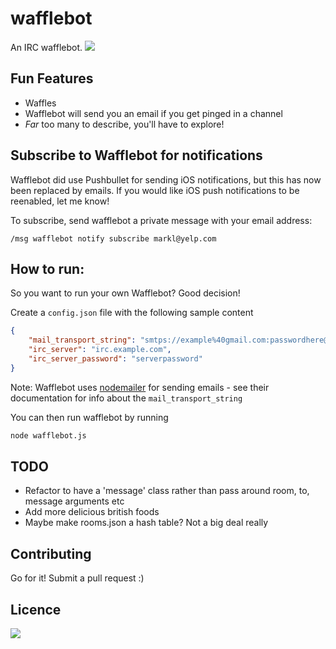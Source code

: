 # wafflebot
An IRC wafflebot.
![](http://i.imgur.com/YMLz9gi.png)

## Fun Features
- Waffles
- Wafflebot will send you an email if you get pinged in a channel
- *Far* too many to describe, you'll have to explore!

## Subscribe to Wafflebot for notifications
Wafflebot did use Pushbullet for sending iOS notifications, but this has now been replaced by emails. If you would like iOS push notifications to be reenabled, let me know!

To subscribe, send wafflebot a private message with your email address:
```IRC
/msg wafflebot notify subscribe markl@yelp.com
```

## How to run:
So you want to run your own Wafflebot? Good decision!

Create a `config.json` file with the following sample content
```JSON
{
	"mail_transport_string": "smtps://example%40gmail.com:passwordhere@smtp.gmail.com",
	"irc_server": "irc.example.com",
	"irc_server_password": "serverpassword"
}
```

Note: Wafflebot uses [nodemailer](https://github.com/nodemailer/nodemailer) for sending emails - see their documentation for info about the `mail_transport_string` 

You can then run wafflebot by running
```bash
node wafflebot.js
```

## TODO
- Refactor to have a 'message' class rather than pass around room, to, message arguments etc
- Add more delicious british foods
- Maybe make rooms.json a hash table? Not a big deal really

## Contributing
Go for it! Submit a pull request :)

## Licence
![](http://i.imgur.com/UOkGhYi.gif)
